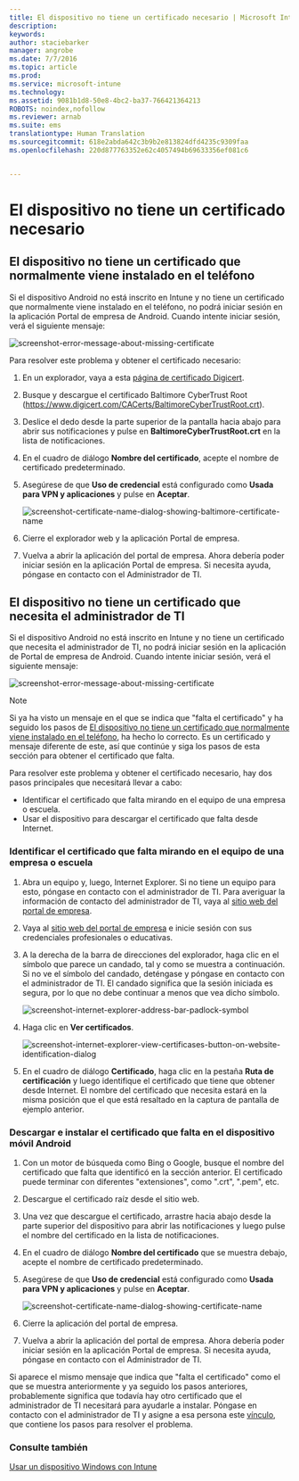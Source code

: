 ```yaml
---
title: El dispositivo no tiene un certificado necesario | Microsoft Intune
description: 
keywords: 
author: staciebarker
manager: angrobe
ms.date: 7/7/2016
ms.topic: article
ms.prod: 
ms.service: microsoft-intune
ms.technology: 
ms.assetid: 9081b1d8-50e8-4bc2-ba37-766421364213
ROBOTS: noindex,nofollow
ms.reviewer: arnab
ms.suite: ems
translationtype: Human Translation
ms.sourcegitcommit: 618e2abda642c3b9b2e813824dfd4235c9309faa
ms.openlocfilehash: 220d877763352e62c4057494b69633356ef081c6


---
```



# El dispositivo no tiene un certificado necesario


## El dispositivo no tiene un certificado que normalmente viene instalado en el teléfono
Si el dispositivo Android no está inscrito en Intune y no tiene un certificado que normalmente viene instalado en el teléfono, no podrá iniciar sesión en la aplicación Portal de empresa de Android. Cuando intente iniciar sesión, verá el siguiente mensaje:

![screenshot-error-message-about-missing-certificate](./media/andr-cert_install-1-cert_missing.png)

Para resolver este problema y obtener el certificado necesario:

1.  En un explorador, vaya a esta [página de certificado Digicert](https://www.digicert.com/digicert-root-certificates.htm).

2.  Busque y descargue el certificado Baltimore CyberTrust Root (https://www.digicert.com/CACerts/BaltimoreCyberTrustRoot.crt).

3.  Deslice el dedo desde la parte superior de la pantalla hacia abajo para abrir sus notificaciones y pulse en **BaltimoreCyberTrustRoot.crt** en la lista de notificaciones.

4.  En el cuadro de diálogo **Nombre del certificado**, acepte el nombre de certificado predeterminado.

5. Asegúrese de que **Uso de credencial** está configurado como **Usada para VPN y aplicaciones** y pulse en **Aceptar**.

    ![screenshot-certificate-name-dialog-showing-baltimore-certificate-name](./media/andr-cert_install-2-add_cert_name.png)

6. Cierre el explorador web y la aplicación Portal de empresa.

7. Vuelva a abrir la aplicación del portal de empresa. Ahora debería poder iniciar sesión en la aplicación Portal de empresa. Si necesita ayuda, póngase en contacto con el Administrador de TI.

## El dispositivo no tiene un certificado que necesita el administrador de TI
Si el dispositivo Android no está inscrito en Intune y no tiene un certificado que necesita el administrador de TI, no podrá iniciar sesión en la aplicación de Portal de empresa de Android. Cuando intente iniciar sesión, verá el siguiente mensaje:

![screenshot-error-message-about-missing-certificate](./media/andr-cert_install-1-cert_missing.png)

>[!NOTE]
> Si ya ha visto un mensaje en el que se indica que "falta el certificado" y ha seguido los pasos de [El dispositivo no tiene un certificado que normalmente viene instalado en el teléfono](#your-device-is-missing-a-certificate-that-usually-comes-installed-on-your-phone), ha hecho lo correcto. Es un certificado y mensaje diferente de este, así que continúe y siga los pasos de esta sección para obtener el certificado que falta.

Para resolver este problema y obtener el certificado necesario, hay dos pasos principales que necesitará llevar a cabo:

- Identificar el certificado que falta mirando en el equipo de una empresa o escuela.
- Usar el dispositivo para descargar el certificado que falta desde Internet.

### Identificar el certificado que falta mirando en el equipo de una empresa o escuela

1. Abra un equipo y, luego, Internet Explorer. Si no tiene un equipo para esto, póngase en contacto con el administrador de TI. Para averiguar la información de contacto del administrador de TI, vaya al [sitio web del portal de empresa](http://portal.manage.microsoft.com).

2. Vaya al [sitio web del portal de empresa](http://portal.manage.microsoft.com) e inicie sesión con sus credenciales profesionales o educativas.

3. A la derecha de la barra de direcciones del explorador, haga clic en el símbolo que parece un candado, tal y como se muestra a continuación. Si no ve el símbolo del candado, deténgase y póngase en contacto con el administrador de TI. El candado significa que la sesión iniciada es segura, por lo que no debe continuar a menos que vea dicho símbolo.

    ![screenshot-internet-explorer-address-bar-padlock-symbol](./media/andr-missing-cert-ie-padlock-symbol.png)

4. Haga clic en **Ver certificados**.

    ![screenshot-internet-explorer-view-certificases-button-on-website-identification-dialog](./media/andr-missg-cert-ie-view-cert-button.png)

5. En el cuadro de diálogo **Certificado**, haga clic en la pestaña **Ruta de certificación** y luego identifique el certificado que tiene que obtener desde Internet. El nombre del certificado que necesita estará en la misma posición que el que está resaltado en la captura de pantalla de ejemplo anterior.

### Descargar e instalar el certificado que falta en el dispositivo móvil Android

1. Con un motor de búsqueda como Bing o Google, busque el nombre del certificado que falta que identificó en la sección anterior. El certificado puede terminar con diferentes "extensiones", como ".crt", ".pem", etc.

2. Descargue el certificado raíz desde el sitio web.

3. Una vez que descargue el certificado, arrastre hacia abajo desde la parte superior del dispositivo para abrir las notificaciones y luego pulse el nombre del certificado en la lista de notificaciones.

4. En el cuadro de diálogo **Nombre del certificado** que se muestra debajo, acepte el nombre de certificado predeterminado.

5. Asegúrese de que **Uso de credencial** está configurado como **Usada para VPN y aplicaciones** y pulse en **Aceptar**.

    ![screenshot-certificate-name-dialog-showing-certificate-name](./media/andr-missing-cert-cert-name.png)

6. Cierre la aplicación del portal de empresa.

7. Vuelva a abrir la aplicación del portal de empresa. Ahora debería poder iniciar sesión en la aplicación Portal de empresa. Si necesita ayuda, póngase en contacto con el Administrador de TI.

Si aparece el mismo mensaje que indica que "falta el certificado" como el que se muestra anteriormente y ya seguido los pasos anteriores, probablemente significa que todavía hay otro certificado que el administrador de TI necesitará para ayudarle a instalar. Póngase en contacto con el administrador de TI y asigne a esa persona este [vínculo](/intune/troubleshoot/troubleshoot-device-enrollment-in-intune#android-certificate-issues), que contiene los pasos para resolver el problema.

### Consulte también
[Usar un dispositivo Windows con Intune](using-your-windows-device-with-intune.md)



<!--HONumber=Jul16_HO4-->


